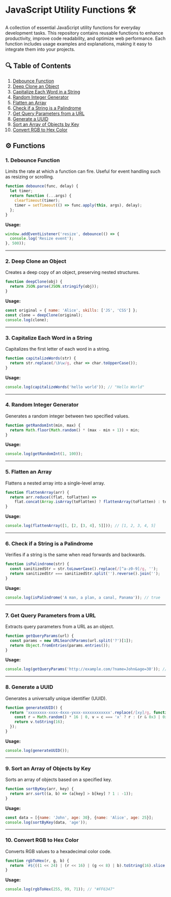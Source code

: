 

# JavaScript Utility Functions 🛠️

A collection of essential JavaScript utility functions for everyday development tasks. This repository contains reusable functions to enhance productivity, improve code readability, and optimize web performance. Each function includes usage examples and explanations, making it easy to integrate them into your projects.

## 🔍 Table of Contents
1. [Debounce Function](#1-debounce-function)
2. [Deep Clone an Object](#2-deep-clone-an-object)
3. [Capitalize Each Word in a String](#3-capitalize-each-word-in-a-string)
4. [Random Integer Generator](#4-random-integer-generator)
5. [Flatten an Array](#5-flatten-an-array)
6. [Check if a String is a Palindrome](#6-check-if-a-string-is-a-palindrome)
7. [Get Query Parameters from a URL](#7-get-query-parameters-from-a-url)
8. [Generate a UUID](#8-generate-a-uuid)
9. [Sort an Array of Objects by Key](#9-sort-an-array-of-objects-by-key)
10. [Convert RGB to Hex Color](#10-convert-rgb-to-hex-color)

## ⚙️ Functions

### 1. Debounce Function
Limits the rate at which a function can fire. Useful for event handling such as resizing or scrolling.

```javascript
function debounce(func, delay) {
  let timer;
  return function (...args) {
    clearTimeout(timer);
    timer = setTimeout(() => func.apply(this, args), delay);
  };
}
```

**Usage:**
```javascript
window.addEventListener('resize', debounce(() => {
  console.log('Resize event');
}, 500));
```

---

### 2. Deep Clone an Object
Creates a deep copy of an object, preserving nested structures.

```javascript
function deepClone(obj) {
  return JSON.parse(JSON.stringify(obj));
}
```

**Usage:**
```javascript
const original = { name: 'Alice', skills: ['JS', 'CSS'] };
const clone = deepClone(original);
console.log(clone);
```

---

### 3. Capitalize Each Word in a String
Capitalizes the first letter of each word in a string.

```javascript
function capitalizeWords(str) {
  return str.replace(/\b\w/g, char => char.toUpperCase());
}
```

**Usage:**
```javascript
console.log(capitalizeWords('hello world')); // "Hello World"
```

---

### 4. Random Integer Generator
Generates a random integer between two specified values.

```javascript
function getRandomInt(min, max) {
  return Math.floor(Math.random() * (max - min + 1)) + min;
}
```

**Usage:**
```javascript
console.log(getRandomInt(1, 100));
```

---

### 5. Flatten an Array
Flattens a nested array into a single-level array.

```javascript
function flattenArray(arr) {
  return arr.reduce((flat, toFlatten) =>
    flat.concat(Array.isArray(toFlatten) ? flattenArray(toFlatten) : toFlatten), []);
}
```

**Usage:**
```javascript
console.log(flattenArray([1, [2, [3, 4], 5]])); // [1, 2, 3, 4, 5]
```

---

### 6. Check if a String is a Palindrome
Verifies if a string is the same when read forwards and backwards.

```javascript
function isPalindrome(str) {
  const sanitizedStr = str.toLowerCase().replace(/[^a-z0-9]/g, '');
  return sanitizedStr === sanitizedStr.split('').reverse().join('');
}
```

**Usage:**
```javascript
console.log(isPalindrome('A man, a plan, a canal, Panama')); // true
```

---

### 7. Get Query Parameters from a URL
Extracts query parameters from a URL as an object.

```javascript
function getQueryParams(url) {
  const params = new URLSearchParams(url.split('?')[1]);
  return Object.fromEntries(params.entries());
}
```

**Usage:**
```javascript
console.log(getQueryParams('http://example.com/?name=John&age=30')); // { name: 'John', age: '30' }
```

---

### 8. Generate a UUID
Generates a universally unique identifier (UUID).

```javascript
function generateUUID() {
  return 'xxxxxxxx-xxxx-4xxx-yxxx-xxxxxxxxxxxx'.replace(/[xy]/g, function(c) {
    const r = Math.random() * 16 | 0, v = c === 'x' ? r : (r & 0x3 | 0x8);
    return v.toString(16);
  });
}
```

**Usage:**
```javascript
console.log(generateUUID());
```

---

### 9. Sort an Array of Objects by Key
Sorts an array of objects based on a specified key.

```javascript
function sortByKey(arr, key) {
  return arr.sort((a, b) => (a[key] > b[key] ? 1 : -1));
}
```

**Usage:**
```javascript
const data = [{name: 'John', age: 30}, {name: 'Alice', age: 25}];
console.log(sortByKey(data, 'age'));
```

---

### 10. Convert RGB to Hex Color
Converts RGB values to a hexadecimal color code.

```javascript
function rgbToHex(r, g, b) {
  return `#${((1 << 24) | (r << 16) | (g << 8) | b).toString(16).slice(1).toUpperCase()}`;
}
```

**Usage:**
```javascript
console.log(rgbToHex(255, 99, 71)); // "#FF6347"
```



